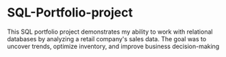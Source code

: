 # SQL-Portfolio-project
This SQL portfolio project demonstrates my ability to work with relational databases by analyzing a retail company's sales data. The goal was to uncover trends, optimize inventory, and improve business decision-making
